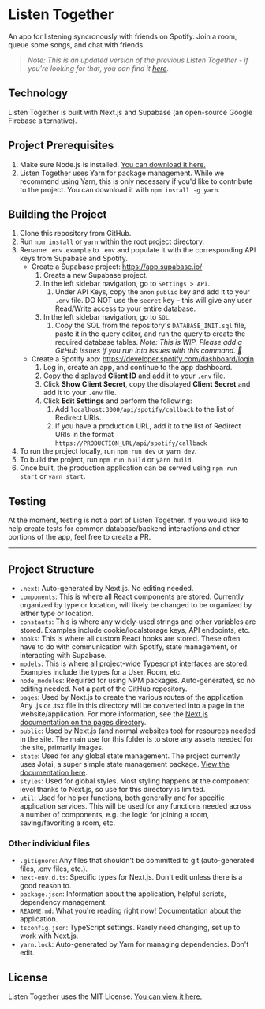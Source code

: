 # Listen Together

An app for listening syncronously with friends on Spotify. Join a room, queue some songs, and chat with friends.

> *Note: This is an updated version of the previous Listen Together - if you're looking for that, you can find it [here](https://github.com/hfellerhoff/listentogether-hackathon).*

## Technology

Listen Together is built with Next.js and Supabase (an open-source Google Firebase alternative).

## Project Prerequisites

1. Make sure Node.js is installed. [You can download it here.](https://nodejs.org/en/)
2. Listen Together uses Yarn for package management. While we recommend using Yarn, this is only necessary if you'd like to contribute to the project. You can download it with `npm install -g yarn`.

## Building the Project

1. Clone this repository from GitHub.
2. Run `npm install` or `yarn` within the root project directory.
3. Rename `.env.example` to `.env` and populate it with the corresponding API keys from Supabase and Spotify.
   - Create a Supabase project: https://app.supabase.io/
       1. Create a new Supabase project.
       2. In the left sidebar navigation, go to `Settings > API`.
          1. Under API Keys, copy the `anon` `public` key and add it to your `.env` file. DO NOT use the `secret` key – this will give any user Read/Write access to your entire database.
       3. In the left sidebar navigation, go to `SQL`.
          1. Copy the SQL from the repository's `DATABASE_INIT.sql` file, paste it in the query editor, and run the query to create the required database tables. *Note: This is WIP. Please add a GitHub issues if you run into issues with this command. 🚧* 
   - Create a Spotify app: https://developer.spotify.com/dashboard/login
       1. Log in, create an app, and continue to the app dashboard.
       2. Copy the displayed **Client ID** and add it to your `.env` file.
       3. Click **Show Client Secret**, copy the displayed **Client Secret** and add it to your `.env` file.
       4. Click **Edit Settings** and perform the following:
          1. Add `localhost:3000/api/spotify/callback` to the list of Redirect URIs.
          2. If you have a production URL, add it to the list of Redirect URIs in the format `https://PRODUCTION_URL/api/spotify/callback`
4. To run the project locally, run `npm run dev` or `yarn dev`.
5. To build the project, run `npm run build` or `yarn build`.
6. Once built, the production application can be served using `npm run start` or `yarn start`.

## Testing

At the moment, testing is not a part of Listen Together. If you would like to help create tests for common database/backend interactions and other portions of the app, feel free to create a PR.

---

## Project Structure

- `.next`: Auto-generated by Next.js. No editing needed.
- `components`: This is where all React components are stored. Currently organized by type or location, will likely be changed to be organized by either type or location.
- `constants`: This is where any widely-used strings and other variables are stored. Examples include cookie/localstorage keys, API endpoints, etc.
- `hooks`: This is where all custom React hooks are stored. These often have to do with communication with Spotify, state management, or interacting with Supabase.
- `models`: This is where all project-wide Typescript interfaces are stored. Examples include the types for a User, Room, etc.
- `node_modules`: Required for using NPM packages. Auto-generated, so no editing needed. Not a part of the GitHub repository.
- `pages`: Used by Next.js to create the various routes of the application. Any .js or .tsx file in this directory will be converted into a page in the website/application. For more information, see the [Next.js documentation on the pages directory](https://nextjs.org/docs/basic-features/pages).
- `public`: Used by Next.js (and normal websites too) for resources needed in the site. The main use for this folder is to store any assets needed for the site, primarily images.
- `state`: Used for any global state management. The project currently uses Jotai, a super simple state management package. [View the documentation here](https://jotai.surge.sh/).
- `styles`: Used for global styles. Most styling happens at the component level thanks to Next.js, so use for this directory is limited.
- `util`: Used for helper functions, both generally and for specific application services. This will be used for any functions needed across a number of components, e.g. the logic for joining a room, saving/favoriting a room, etc.

### Other individual files

- `.gitignore`: Any files that shouldn't be committed to git (auto-generated files, .env files, etc.).
- `next-env.d.ts`: Specific types for Next.js. Don't edit unless there is a good reason to.
- `package.json`: Information about the application, helpful scripts, dependency management.
- `README.md`: What you're reading right now! Documentation about the application.
- `tsconfig.json`: TypeScript settings. Rarely need changing, set up to work with Next.js.
- `yarn.lock`: Auto-generated by Yarn for managing dependencies. Don't edit.

## License

Listen Together uses the MIT License. [You can view it here.](https://github.com/hfellerhoff/listentogether/blob/master/LICENSE)
